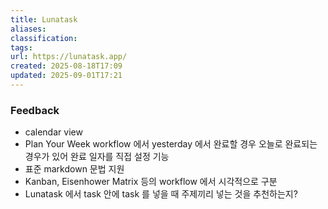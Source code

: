```yaml
---
title: Lunatask
aliases:
classification:
tags:
url: https://lunatask.app/
created: 2025-08-18T17:09
updated: 2025-09-01T17:21
---
```


### Feedback

- calendar view
- Plan Your Week workflow 에서 yesterday 에서 완료할 경우 오늘로 완료되는 경우가 있어 완료 일자를 직접 설정 기능
- 표준 markdown 문법 지원
- Kanban, Eisenhower Matrix 등의 workflow 에서 시각적으로 구분
- Lunatask 에서 task 안에 task 를 넣을 때 주제끼리 넣는 것을 추천하는지?
